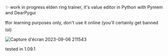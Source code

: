 ✨ work in progress elden ring trainer, it's value editor in Python with Pymem and DearPygui

❗for learning purposes only, don't use it online (you'll certainly get banned lol)


![Capture d'écran 2023-09-06 211543](https://github.com/Avenyyr/Elden-Trainer/assets/78681049/1d778b26-8b26-4c0c-af35-64e2df4599b9)

tested in 1.09.1
